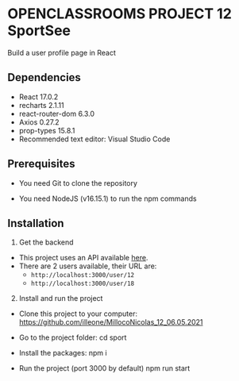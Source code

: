 # OPENCLASSROOMS PROJECT 12 SportSee
Build a user profile page in React

## Dependencies
- React 17.0.2
- recharts 2.1.11
- react-router-dom 6.3.0
- Axios 0.27.2
- prop-types 15.8.1
- Recommended text editor: Visual Studio Code

## Prerequisites

- You need Git to clone the repository

- You need NodeJS (v16.15.1) to run the npm commands

## Installation

1. Get the backend

- This project uses an API available [here](https://github.com/OpenClassrooms-Student-Center/P9-front-end-dashboard).
- There are 2 users available, their URL are:
  - `http://localhost:3000/user/12`
  - `http://localhost:3000/user/18`

2. Install and run the project

- Clone this project to your computer:
https://github.com/illeone/MillocoNicolas_12_06.05.2021

- Go to the project folder:
cd sport

- Install the packages:
npm i

- Run the project (port 3000 by default)
npm run start
